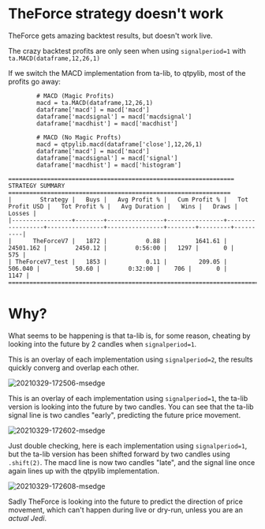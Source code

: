 # TheForce strategy doesn't work

TheForce gets amazing backtest results, but doesn't work live.

The crazy backtest profits are only seen when using `signalperiod=1` with `ta.MACD(dataframe,12,26,1)`

If we switch the MACD implementation from ta-lib, to qtpylib, most of the profits go away:

```
        # MACD (Magic Profits)
        macd = ta.MACD(dataframe,12,26,1)
        dataframe['macd'] = macd['macd']
        dataframe['macdsignal'] = macd['macdsignal']
        dataframe['macdhist'] = macd['macdhist']
```

```
        # MACD (No Magic Profts)
        macd = qtpylib.macd(dataframe['close'],12,26,1)
        dataframe['macd'] = macd['macd']
        dataframe['macdsignal'] = macd['signal']
        dataframe['macdhist'] = macd['histogram']
```

```
================================================================ STRATEGY SUMMARY ===============================================================
|        Strategy |   Buys |   Avg Profit % |   Cum Profit % |   Tot Profit USD |   Tot Profit % |   Avg Duration |   Wins |   Draws |   Losses |
|-----------------+--------+----------------+----------------+------------------+----------------+----------------+--------+---------+----------|
|      TheForceV7 |   1872 |           0.88 |        1641.61 |        24501.162 |        2450.12 |        0:56:00 |   1297 |       0 |      575 |
| TheForceV7_test |   1853 |           0.11 |         209.05 |          506.040 |          50.60 |        0:32:00 |    706 |       0 |     1147 |
=================================================================================================================================================
```

# Why?

What seems to be happening is that ta-lib is, for some reason, cheating by looking into the future by 2 candles when `signalperiod=1`.

This is an overlay of each implementation using `signalperiod=2`, the results quickly converg and overlap each other.

![20210329-172506-msedge](https://user-images.githubusercontent.com/323682/112810586-22f71d80-90b6-11eb-8aa1-0602cbd40731.png)

This is an overlay of each implementation using `signalperiod=1`, the ta-lib version is looking into the future by two candles.  You can see that the ta-lib signal line is two candles "early", predicting the future price movement.

![20210329-172602-msedge](https://user-images.githubusercontent.com/323682/112810643-31ddd000-90b6-11eb-889b-333de04f596a.png)

Just double checking, here is each implementation using `signalperiod=1`, but the ta-lib version has been shifted forward by two candles using `.shift(2)`.  The macd line is now two candles "late", and the signal line once again lines up with the qtpylib implementation.

![20210329-172608-msedge](https://user-images.githubusercontent.com/323682/112810651-34d8c080-90b6-11eb-8b5e-6814345269dd.png)

Sadly TheForce is looking into the future to predict the direction of price movement, which can't happen during live or dry-run, unless you are an _actual Jedi_.
